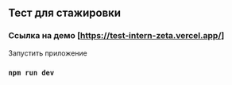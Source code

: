 ## Тест для стажировки

### Ссылка на демо [https://test-intern-zeta.vercel.app/]


Запустить приложение

### `npm run dev`



